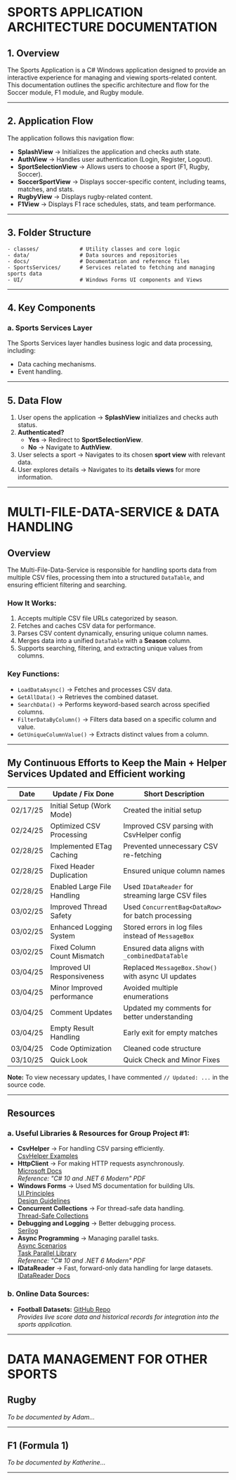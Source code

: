 ﻿# SPORTS APPLICATION ARCHITECTURE DOCUMENTATION

## 1. Overview
The Sports Application is a C# Windows application designed to provide an interactive experience for managing and viewing sports-related content. This documentation outlines the specific architecture and flow for the Soccer module, F1 module, and Rugby module.

---

## 2. Application Flow
The application follows this navigation flow:
- **SplashView** → Initializes the application and checks auth state.
- **AuthView** → Handles user authentication (Login, Register, Logout).
- **SportSelectionView** → Allows users to choose a sport (F1, Rugby, Soccer).
- **SoccerSportView** → Displays soccer-specific content, including teams, matches, and stats.
- **RugbyView** → Displays rugby-related content.
- **F1View** → Displays F1 race schedules, stats, and team performance.

---

## 3. Folder Structure
```
- classes/             # Utility classes and core logic
- data/                # Data sources and repositories
- docs/                # Documentation and reference files
- SportsServices/      # Services related to fetching and managing sports data
- UI/                  # Windows Forms UI components and Views
```

---

## 4. Key Components
### a. Sports Services Layer
The Sports Services layer handles business logic and data processing, including:
- Data caching mechanisms.
- Event handling.

---

## 5. Data Flow
1. User opens the application → **SplashView** initializes and checks auth status.
2. **Authenticated?**
   - **Yes** → Redirect to **SportSelectionView**.
   - **No** → Navigate to **AuthView**.
3. User selects a sport → Navigates to its chosen **sport view** with relevant data.
4. User explores details → Navigates to its **details views** for more information.

---

# MULTI-FILE-DATA-SERVICE & DATA HANDLING

## Overview
The Multi-File-Data-Service is responsible for handling sports data from multiple CSV files, processing them into a structured `DataTable`, and ensuring efficient filtering and searching.

### How It Works:
1. Accepts multiple CSV file URLs categorized by season.
2. Fetches and caches CSV data for performance.
3. Parses CSV content dynamically, ensuring unique column names.
4. Merges data into a unified `DataTable` with a **Season** column.
5. Supports searching, filtering, and extracting unique values from columns.

### Key Functions:
- `LoadDataAsync()` → Fetches and processes CSV data.
- `GetAllData()` → Retrieves the combined dataset.
- `SearchData()` → Performs keyword-based search across specified columns.
- `FilterDataByColumn()` → Filters data based on a specific column and value.
- `GetUniqueColumnValue()` → Extracts distinct values from a column.

---

## My Continuous Efforts to Keep the Main + Helper Services Updated and Efficient working

| Date       | Update / Fix Done             | Short Description                                  |
|------------|-------------------------------|----------------------------------------------------|
| 02/17/25   | Initial Setup (Work Mode)     | Created the initial setup                          |
| 02/24/25   | Optimized CSV Processing      | Improved CSV parsing with CsvHelper config         |
| 02/28/25   | Implemented ETag Caching      | Prevented unnecessary CSV re-fetching              |
| 02/28/25   | Fixed Header Duplication      | Ensured unique column names                        |
| 02/28/25   | Enabled Large File Handling   | Used `IDataReader` for streaming large CSV files   |
| 03/02/25   | Improved Thread Safety        | Used `ConcurrentBag<DataRow>` for batch processing |
| 03/02/25   | Enhanced Logging System       | Stored errors in log files instead of `MessageBox` |
| 03/02/25   | Fixed Column Count Mismatch   | Ensured data aligns with `_combinedDataTable`      |
| 03/04/25   | Improved UI Responsiveness    | Replaced `MessageBox.Show()` with async UI updates |
| 03/04/25	 | Minor Improved performance	 | Avoided multiple enumerations					  |
| 03/04/25	 | Comment Updates				 | Updated my comments for better understanding		  |
| 03/04/25   | Empty Result Handling		 | Early exit for empty matches						  |
| 03/04/25   | Code Optimization			 | Cleaned code structure							  |
| 03/10/25   | Quick Look					 | Quick Check and Minor Fixes						  |

**Note:** To view necessary updates, I have commented `// Updated: ...` in the source code.

---

## Resources
### a. Useful Libraries & Resources for Group Project #1:
- **CsvHelper** → For handling CSV parsing efficiently.  
  [CsvHelper Examples](https://joshclose.github.io/CsvHelper/examples/)
- **HttpClient** → For making HTTP requests asynchronously.  
  [Microsoft Docs](https://learn.microsoft.com/en-us/dotnet/api/system.net.http.httpclient?view=net-9.0)  
  _Reference: "C# 10 and .NET 6 Modern" PDF_
- **Windows Forms** → Used MS documentation for building UIs.  
  [UI Principles](https://learn.microsoft.com/en-us/windows/win32/appuistart/-user-interface-principles)  
  [Design Guidelines](https://learn.microsoft.com/en-us/windows/apps/design/)
- **Concurrent Collections** → For thread-safe data handling.  
  [Thread-Safe Collections](https://learn.microsoft.com/en-us/dotnet/standard/collections/thread-safe/)
- **Debugging and Logging** → Better debugging process.  
  [Serilog](https://serilog.net/)
- **Async Programming** → Managing parallel tasks.  
  [Async Scenarios](https://learn.microsoft.com/en-us/dotnet/csharp/asynchronous-programming/async-scenarios)  
  [Task Parallel Library](https://learn.microsoft.com/en-us/dotnet/standard/parallel-programming/task-parallel-library-tpl)  
  _Reference: "C# 10 and .NET 6 Modern" PDF_
- **IDataReader** → Fast, forward-only data handling for large datasets.  
  [IDataReader Docs](https://learn.microsoft.com/en-us/dotnet/api/system.data.idatareader?view=net-9.0)

### b. Online Data Sources:
- **Football Datasets:** [GitHub Repo](https://github.com/datasets/football-datasets/tree/main)  
  _Provides live score data and historical records for integration into the sports application._

---

# DATA MANAGEMENT FOR OTHER SPORTS

## Rugby
*To be documented by Adam...*

---

## F1 (Formula 1)
*To be documented by Katherine...*

---

